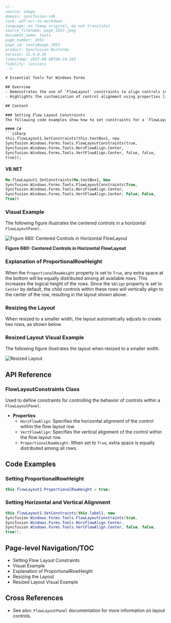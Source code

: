 ```html
<!--
source: image
domain: syncfusion-sdk
task: pdf-ocr-to-markdown
language: en (keep original; do not translate)
source_filename: page_1053.jpeg
document_name: tools
page_number: 1053
page_id: tools#page_1053
product: Syncfusion Winforms
version: 11.4.0.26
timestamp: 2025-08-09T08:24:16Z
fidelity: lossless
-->

# Essential Tools for Windows Forms

## Overview
- Demonstrates the use of `FlowLayout` constraints to align controls in a Windows Forms application.
- Highlights the customization of control alignment using properties like `HorzFlowAlign`, `VertFlowAlign`, and `ProportionalRowHeight`.

## Content

### Setting Flow Layout Constraints
The following code examples show how to set constraints for a `FlowLayoutPanel` to achieve centered alignment of controls.

#### C#
```csharp
this.flowLayout1.SetConstraints(this.textBox1, new
Syncfusion.Windows.Forms.Tools.FlowLayoutConstraints(true,
Syncfusion.Windows.Forms.Tools.HorzFlowAlign.Center,
Syncfusion.Windows.Forms.Tools.VertFlowAlign.Center, false, false,
true));
```

#### VB.NET
```vb
Me.flowLayout1.SetConstraints(Me.textBox1, New
Syncfusion.Windows.Forms.Tools.FlowLayoutConstraints(True,
Syncfusion.Windows.Forms.Tools.HorzFlowAlign.Center,
Syncfusion.Windows.Forms.Tools.VertFlowAlign.Center, False, False,
True))
```

### Visual Example
The following figure illustrates the centered controls in a horizontal `FlowLayoutPanel`.

![Figure 680: Centered Controls in Horizontal FlowLayout](https://example.com/figure680.png)

**Figure 680: Centered Controls in Horizontal FlowLayout**

### Explanation of ProportionalRowHeight
When the `ProportionalRowHeight` property is set to `True`, any extra space at the bottom will be equally distributed among all available rows. This increases the logical height of the rows. Since the `VAlign` property is set to `Center` by default, the child controls within these rows will vertically align to the center of the row, resulting in the layout shown above.

### Resizing the Layout
When resized to a smaller width, the layout automatically adjusts to create two rows, as shown below.

### Resized Layout Visual Example
The following figure illustrates the layout when resized to a smaller width.

![Resized Layout](https://example.com/resized_layout.png)

## API Reference

### FlowLayoutConstraints Class
Used to define constraints for controlling the behavior of controls within a `FlowLayoutPanel`.

- **Properties**
  - `HorzFlowAlign`: Specifies the horizontal alignment of the control within the flow layout row.
  - `VertFlowAlign`: Specifies the vertical alignment of the control within the flow layout row.
  - `ProportionalRowHeight`: When set to `True`, extra space is equally distributed among all rows.

## Code Examples

### Setting ProportionalRowHeight
```csharp
this.flowLayout1.ProportionalRowHeight = true;
```

### Setting Horizontal and Vertical Alignment
```csharp
this.flowLayout1.SetConstraints(this.label1, new
Syncfusion.Windows.Forms.Tools.FlowLayoutConstraints(true,
Syncfusion.Windows.Forms.Tools.HorzFlowAlign.Center,
Syncfusion.Windows.Forms.Tools.VertFlowAlign.Center, false, false,
true));
```

## Page-level Navigation/TOC
- Setting Flow Layout Constraints
- Visual Example
- Explanation of ProportionalRowHeight
- Resizing the Layout
- Resized Layout Visual Example

## Cross References
- See also: `FlowLayoutPanel` documentation for more information on layout controls.

<!-- tags: windows-forms, flowlayout, layout, constraints keywords: proportionallrowth, horzflowalign, vertflowalign -->
```